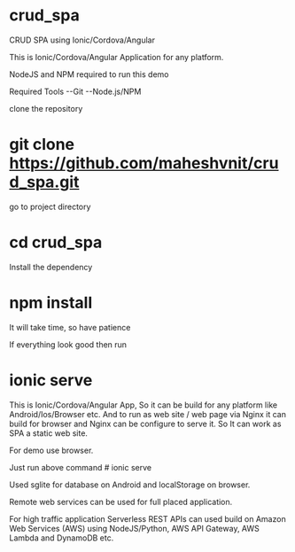 # crud_spa
CRUD SPA using Ionic/Cordova/Angular

This is Ionic/Cordova/Angular Application for any platform.

NodeJS and NPM required to run this demo

Required Tools
--Git
--Node.js/NPM

clone the repository 

# git clone https://github.com/maheshvnit/crud_spa.git

go to project directory

# cd crud_spa

Install the dependency 

# npm install

It will take time, so have patience 

If everything look good then run

# ionic serve


This is Ionic/Cordova/Angular App, So it can be build for any platform like Android/Ios/Browser etc.
And to run as web site / web page via Nginx it can build for browser and Nginx can be configure to serve it.
So It can work as SPA a static web site.

For demo use browser.

Just run above command # ionic serve

Used sglite for database on Android and localStorage on browser.

Remote web services can be used for full placed application.

For high traffic application Serverless REST APIs can used build on Amazon Web Services (AWS) using NodeJS/Python, AWS API Gateway, AWS Lambda and DynamoDB etc.

